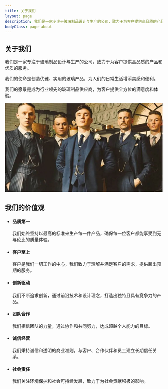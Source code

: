 ```yaml
---
title: 关于我们
layout: page
description: 我们是一家专注于玻璃制品设计与生产的公司，致力于为客户提供高品质的产品和优质的服务。
bodyClass: page-about
---
```


<div class="intro py-5">
  <div class="container">
    <div class="row justify-content-center align-items-center">
      <div class="col-12 col-md-6 order-2 order-md-1">
        <h2 class="display-4 text-center mb-4">关于我们</h2>
        <p class="lead text-center">我们是一家专注于玻璃制品设计与生产的公司，致力于为客户提供高品质的产品和优质的服务。</p>
        <p class="text-center">我们的使命是创造优雅、实用的玻璃产品，为人们的日常生活增添美感和便利。</p>
        <p class="text-center">我们的愿景是成为行业领先的玻璃制品供应商，为客户提供全方位的满意度和体验。</p>
      </div>
      <div class="col-12 col-md-6 order-1 order-md-2 mb-4 mb-md-0">
        <img alt="关于我们" class="intro-image img-fluid rounded shadow-lg" src="/assets/images/team.jpg" />
      </div>
    </div>
  </div>
</div>

<div class="container py-5">
  <div class="row">
    <div class="col-12">
      <h2 class="display-4 text-center mb-4">我们的价值观</h2>
      <ul class="list-unstyled">
        <li class="mb-4">
          <h4 class="font-weight-bold text-center">品质第一</h4>
          <p class="text-center">我们始终坚持以最高的标准来生产每一件产品，确保每一位客户都能享受到无与伦比的质量体验。</p>
        </li>
        <li class="mb-4">
          <h4 class="font-weight-bold text-center">客户至上</h4>
          <p class="text-center">客户是我们一切工作的中心，我们致力于理解并满足客户的需求，提供超出预期的服务。</p>
        </li>
        <li class="mb-4">
          <h4 class="font-weight-bold text-center">创新驱动</h4>
          <p class="text-center">我们不断追求创新，通过前沿技术和设计理念，打造出独特且具有竞争力的产品。</p>
        </li>
        <li class="mb-4">
          <h4 class="font-weight-bold text-center">团队合作</h4>
          <p class="text-center">我们相信团队的力量，通过协作和共同努力，达成超越个人能力的目标。</p>
        </li>
        <li class="mb-4">
          <h4 class="font-weight-bold text-center">诚信经营</h4>
          <p class="text-center">我们秉持诚信和透明的商业准则，与客户、合作伙伴和员工建立长期信任关系。</p>
        </li>
        <li class="mb-4">
          <h4 class="font-weight-bold text-center">社会责任</h4>
          <p class="text-center">我们关注环境保护和社会可持续发展，致力于为社会贡献积极的影响。</p>
        </li>
      </ul>
    </div>
  </div>
</div>
